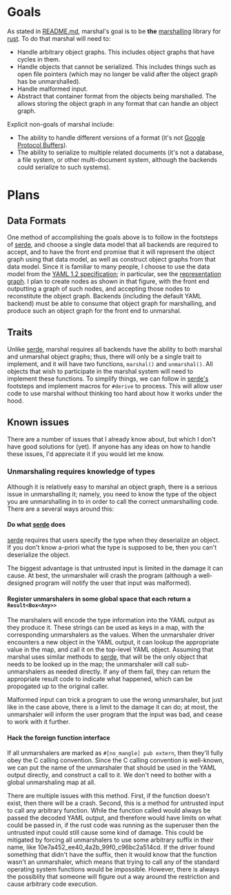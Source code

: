 # Goals

As stated in [README.md](../README.md), marshal's goal is to be **the**
[marshalling](https://en.wikipedia.org/wiki/Marshalling_(computer_science))
library for [rust](https://www.rust-lang.org).  To do that marshal will need to:

- Handle arbitrary object graphs.  This includes object graphs that have cycles in them.
- Handle objects that cannot be serialized. This includes things such as open file pointers (which may no longer be valid after the object graph has be unmarshalled). 
- Handle malformed input.
- Abstract that container format from the objects being marshalled.  The allows storing the object graph in any format that can handle an object graph.

Explicit non-goals of marshal include:

- The ability to handle different versions of a format (it's not [Google Protocol Buffers](https://developers.google.com/protocol-buffers/)). 
- The ability to serialize to multiple related documents (it's not a database, a file system, or other multi-document system, although the backends could serialize to such systems).

# Plans

## Data Formats

One method of accomplishing the goals above is to follow in the footsteps of
[serde](https://serde.rs/), and choose a single data model that all backends are
required to accept, and to have the front end promise that it will represent the
object graph using that data model, as well as construct object graphs from that
data model. Since it is familiar to many people, I choose to use the data model
from the [YAML 1.2 specification](http://www.yaml.org/spec/1.2/spec.html); in
particular, see the [representation
graph](http://www.yaml.org/spec/1.2/spec.html#id2763754).  I plan to create
nodes as shown in that figure, with the front end outputting a graph of such
nodes, and  accepting those nodes to reconstitute the object graph.  Backends
(including the default YAML backend) must be able to consume that object graph
for marshalling, and produce such an object graph for the front end to
unmarshal.

## Traits

Unlike [serde](https://serde.rs/), marshal requires all backends have the
ability to both marshal and unmarshal object graphs; thus, there will only be a
single trait to implement, and it will have two functions, `marshal()` and
`unmarshal()`.  All objects that wish to participate in the marshal system will
need to implement these functions.  To simplify things, we can follow in
[serde's](https://serde.rs/) footsteps and implement macros for `#derive` to
process.  This will allow user code to use marshal without thinking too hard
about how it works under the hood.

## Known issues

There are a number of issues that I already know about, but which I don't have
good solutions for (yet).  If anyone has any ideas on how to handle these
issues, I'd appreciate it if you would let me know.

### Unmarshaling requires knowledge of types

Although it is relatively easy to marshal an object graph, there is a serious
issue in unmarshalling it; namely, you need to know the type of the object you
are unmarshalling in to in order to call the correct unmarshalling code.  There
are a several ways around this:

#### Do what [serde](https://serde.rs/) does

[serde](https://serde.rs/) requires that users specify the type when they
deserialize an object.  If you don't know a-priori what the type is supposed to
be, then you can't deserialize the object.

The biggest advantage is that untrusted input is limited in the damage it can
cause.  At best, the unmarshaler will crash the program (although a  well-
designed program will notify the user that input was malformed).

#### Register unmarshalers in some global space that each return a `Result<Box<Any>>` 

The marshalers will encode the type information into the YAML output as they
produce it.  These strings can be used as keys in a map, with the corresponding
unmarshalers as the values.  When the unmarshaler driver encounters a new object
in the YAML output, it can lookup the appropriate value in the map, and call it
on the top-level YAML object.  Assuming that marshal uses similar methods to
[serde](https://serde.rs/), that will be the only object that needs to be looked
up in the map; the unmarshaler will call sub-unmarshalers as needed directly. If
any of them fail, they can return the appropriate result code to indicate what
happened, which can be propogated up to the original caller.

Malformed input can trick a program to use the wrong unmarshaler, but just like
in the case above, there is a limit to the damage it can do; at most, the
unmarshaler will inform the user program that the input was bad, and cease to
work with it further.

#### Hack the foreign function interface

If all unmarshalers are marked as `#[no_mangle] pub extern`, then they'll fully
obey the C calling convention.  Since the C calling convention is well-known,
we can put the name of the unmarshaler that should be used in the YAML output
directly, and construct a call to it.  We don't need to bother with a global
unmarshaling map at all.

There are multiple issues with this method.  First, if the function doesn't
exist, then there will be a crash.  Second, this is a method for untrusted input
to call any arbitrary function.  While the function called would always be
passed the decoded YAML output, and therefore would have limits on what could be
passed  in, if the rust code was running as the superuser then the untrusted
input could still cause some kind of damage.  This could be mitigated by forcing
all unmarshalers to use some arbitrary suffix in their name, like 
10e7a452_ee40_4a2b_99f0_c96bc2a514cd.  If the driver found something that didn't
have the suffix, then it would know that the function wasn't an unmarshaler, 
which means that trying to call any of the standard operating system functions
would be impossible.  However, there is always the possiblity that someone will
figure out a way around the restriction and cause arbitrary code execution.

